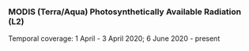 ### MODIS (Terra/Aqua) Photosynthetically Available Radiation (L2)
Temporal coverage: 1 April - 3 April 2020; 6 June 2020 - present